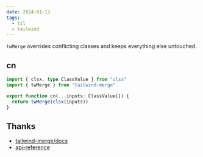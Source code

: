 ```yaml
---
date: 2024-01-13
tags:
  - til
  - tailwind
---
```


`twMerge` overrides conflicting classes and keeps everything else untouched.

## cn

```ts
import { clsx, type ClassValue } from "clsx"
import { twMerge } from "tailwind-merge"

export function cn(...inputs: ClassValue[]) {
  return twMerge(clsx(inputs))
}
```

## Thanks

- [tailwind-merge/docs](https://github.com/dcastil/tailwind-merge/blob/v2.2.0/docs/what-is-it-for.md)
- [api-reference](https://github.com/dcastil/tailwind-merge/blob/v2.2.0/docs/api-reference.md)

